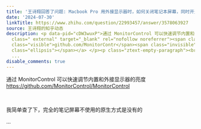 ```yaml
---
title: '王诗翔回答了问题: Macbook Pro 用外接显示器时，如何关闭笔记本屏幕，同时开盖使用？'
date: '2024-07-30'
linkTitle: https://www.zhihu.com/question/22993457/answer/3578063927
source: 王诗翔的知乎动态
description: <p data-pid="cDW3wuxP">通过 MonitorControl 可以快速调节内置和外接显示器的亮度 <a href="https://github.com/MonitorControl/MonitorControl"
  class=" external" target="_blank" rel="nofollow noreferrer"><span class="invisible">https://</span><span
  class="visible">github.com/MonitorContr</span><span class="invisible">ol/MonitorControl</span><span
  class="ellipsis"></span></a> </p><p class="ztext-empty-paragraph"><br></p><p data-pid="3qRVAOjn">我简单查了下，完全的笔记屏幕不使用的原生方式是没有的</p>
  ...
disable_comments: true
---
```

<p data-pid="cDW3wuxP">通过 MonitorControl 可以快速调节内置和外接显示器的亮度 <a href="https://github.com/MonitorControl/MonitorControl" class=" external" target="_blank" rel="nofollow noreferrer"><span class="invisible">https://</span><span class="visible">github.com/MonitorContr</span><span class="invisible">ol/MonitorControl</span><span class="ellipsis"></span></a> </p><p class="ztext-empty-paragraph"><br></p><p data-pid="3qRVAOjn">我简单查了下，完全的笔记屏幕不使用的原生方式是没有的</p> ...